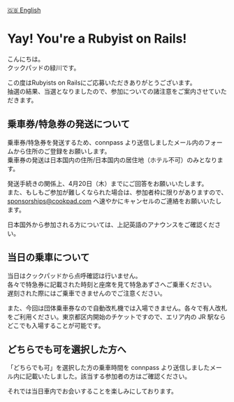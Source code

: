 [🇬🇧 English](https://github.com/cookpad/rubyists-on-rails/blob/main/README.md)

# Yay! You're a Rubyist on Rails!

こんにちは。  
クックパッドの緑川です。  

この度はRubyists on Railsにご応募いただきありがとうございます。  
抽選の結果、当選となりましたので、参加についての諸注意をご案内させていただきます。

## 乗車券/特急券の発送について

乗車券/特急券を発送するため、connpass より送信しましたメール内のフォームから住所のご登録をお願いします。  
乗車券の発送は日本国内の住所/日本国内の居住地（ホテル不可）のみとなります。

発送手続きの関係上、4月20日（木）までにご回答をお願いいたします。  
また、もしもご参加が難しくなられた場合は、参加者枠に限りがありますので、 sponsorships@cookpad.com へ速やかにキャンセルのご連絡をお願いいたします。

日本国外から参加される方については、上記英語のアナウンスをご確認ください。

## 当日の乗車について

当日はクックパッドから点呼確認は行いません。  
各々で特急券に記載された時刻と座席を見て特急あずさへご乗車ください。  
遅刻された際にはご乗車できませんのでご注意ください。

また、今回は団体乗車券なので自動改札機では入場できません。各々で有人改札をご利用ください。東京都区内開始のチケットですので、エリア内の JR 駅ならどこでも入場することが可能です。

## どちらでも可を選択した方へ

「どちらでも可」を選択した方の乗車時間を connpass より送信しましたメール内に記載いたしました。該当する参加者の方はご確認ください。

それでは当日車内でお会いすることを楽しみにしております。
